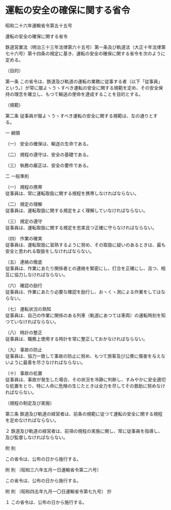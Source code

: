 # 運転の安全の確保に関する省令

昭和二十六年運輸省令第五十五号

運転の安全の確保に関する省令

鉄道営業法（明治三十三年法律第六十五号）第一条及び軌道法（大正十年法律第七十六号）第十四条の規定に基き、運転の安全の確保に関する省令を次のように定める。

（目的）

第一条 この省令は、鉄道及び軌道の運転の業務に従事する者（以下「従事員」という。）が常に服よヽうヽすべき運転の安全に関する規範を定め、その安全保持の理念を確立し、もつて輸送の使命を達成することを目的とする。

（規範）

第二条 従事員が服よヽうヽすべき運転の安全に関する規範は、左の通りとする。

一 綱領

（一） 安全の確保は、輸送の生命である。

（二） 規程の遵守は、安全の基礎である。

（三） 執務の厳正は、安全の要件である。

二 一般準則

（一） 規程の携帯  
従事員は、常に運転取扱に関する規程を携帯しなければならない。

（二） 規定の理解  
従事員は、運転取扱に関する規定をよく理解していなければならない。

（三） 規定の遵守  
従事員は、運転取扱に関する規定を忠実且つ正確に守らなければならない。

（四） 作業の確実  
従事員は、運転取扱に習熟するように努め、その取扱に疑いのあるときは、最も安全と思われる取扱をしなければならない。

（五） 連絡の徹底  
従事員は、作業にあたり関係者との連絡を緊密にし、打合を正確にし、且つ、相互に協力しなければならない。

（六） 確認の励行  
従事員は、作業にあたり必要な確認を励行し、おヽくヽ測による作業をしてはならない。

（七） 運転状況の熟知  
従事員は、自己の作業に関係のある列車（軌道にあつては車両）の運転時刻を知つていなければならない。

（八） 時計の整正  
従事員は、職務上使用する時計を常に整正しておかなければならない。

（九） 事故の防止  
従事員は、協力一致して事故の防止に努め、もつて旅客及び公衆に傷害を与えないように最善を尽さなければならない。

（十） 事故の処置  
従事員は、事故が発生した場合、その状況を冷静に判断し、すみやかに安全適切な処置をとり、特に人命に危険の生じたときは全力を尽してその救助に努めなければならない。

（規程の制定及び実施）

第三条 鉄道及び軌道の経営者は、前条の規範に従つて運転の安全に関する規程を定めなければならない。

２ 鉄道及び軌道の経営者は、前項の規程の実施に関し、常に従事員を指導し、及び監督しなければならない。

附 則

この省令は、公布の日から施行する。

附 則 （昭和三六年五月一日運輸省令第二六号）

この省令は、公布の日から施行する。

附 則 （昭和四五年九月一〇日運輸省令第七九号） 抄

１ この省令は、公布の日から施行する。
